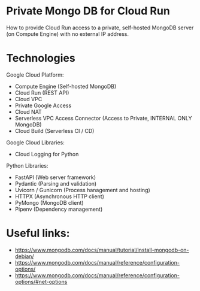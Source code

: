 # Private Mongo DB for Cloud Run

How to provide Cloud Run access to a private, self-hosted MongoDB server (on Compute Engine) with no external IP address.  

# Technologies

Google Cloud Platform:
* Compute Engine (Self-hosted MongoDB)
* Cloud Run (REST API)
* Cloud VPC
* Private Google Access
* Cloud NAT
* Serverless VPC Access Connector (Access to Private, INTERNAL ONLY MongoDB)
* Cloud Build (Serverless CI / CD)

Google Cloud Libraries:
* Cloud Logging for Python

Python Libraries:
* FastAPI (Web server framework)
* Pydantic (Parsing and validation)
* Uvicorn / Gunicorn (Process hanagement and hosting)
* HTTPX (Asynchronous HTTP client)
* PyMongo (MongoDB client)
* Pipenv (Dependency management)

# Useful links:

* https://www.mongodb.com/docs/manual/tutorial/install-mongodb-on-debian/
* https://www.mongodb.com/docs/manual/reference/configuration-options/
* https://www.mongodb.com/docs/manual/reference/configuration-options/#net-options